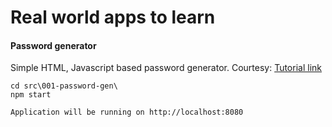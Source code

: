 # Real world apps to learn

#### Password generator
Simple HTML, Javascript based password generator. 
Courtesy: [Tutorial link](https://dev.to/foolishdeveloper/password-generator-using-javascript-html-css-375l)

    cd src\001-password-gen\
    npm start

    Application will be running on http://localhost:8080